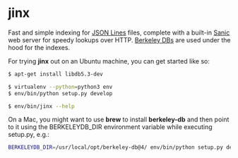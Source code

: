 # jinx

Fast and simple indexing for [JSON Lines](http://jsonlines.org/) files, complete with
a built-in [Sanic](https://sanic.readthedocs.io) web server for speedy lookups over HTTP. 
[Berkeley DBs](https://pypi.org/project/bsddb3/) are used under the hood for the indexes.

For trying **jinx** out on an Ubuntu machine, you can get started like so:

```sh
$ apt-get install libdb5.3-dev

$ virtualenv --python=python3 env
$ env/bin/python setup.py develop

$ env/bin/jinx --help
```

On a Mac, you might want to use **brew** to install **berkeley-db** and then point to it 
using the BERKELEYDB_DIR environment variable while executing setup.py, e.g.:

```sh
BERKELEYDB_DIR=/usr/local/opt/berkeley-db@4/ env/bin/python setup.py develop
```

